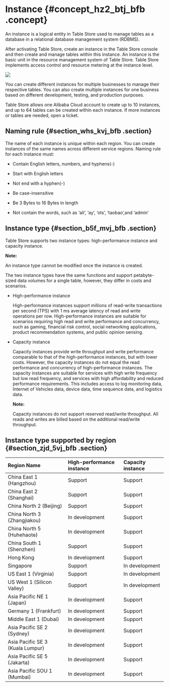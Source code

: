 # Instance {#concept_hz2_btj_bfb .concept}

An instance is a logical entity in Table Store used to manage tables as a database in a relational database management system \(RDBMS\).

After activating Table Store, create an instance in the Table Store console and then create and manage tables within this instance. An instance is the basic unit in the resource management system of Table Store. Table Store implements access control and resource metering at the instance level.

![](http://static-aliyun-doc.oss-cn-hangzhou.aliyuncs.com/assets/img/20250/153957527111543_en-US.jpg)

You can create different instances for multiple businesses to manage their respective tables. You can also create multiple instances for one business based on different development, testing, and production purposes.

Table Store allows one Alibaba Cloud account to create up to 10 instances, and up to 64 tables can be created within each instance. If more instances or tables are needed, open a ticket.

## Naming rule {#section_whs_kvj_bfb .section}

The name of each instance is unique within each region. You can create instances of the same names across different service regions. Naming rule for each instance must:

-   Contain English letters, numbers, and hyphens\(-\)

-   Start with English letters

-   Not end with a hyphen\(-\)

-   Be case-insensitive

-   Be 3 Bytes to 16 Bytes in length

-   Not contain the words, such as ‘ali’, ‘ay’, ‘ots’, ‘taobao’,and ‘admin’


## Instance type {#section_b5f_mvj_bfb .section}

Table Store supports two instance types: high-performance instance and capacity instance.

**Note:** 

An instance type cannot be modified once the instance is created.

The two instance types have the same functions and support petabyte-sized data volumes for a single table, however, they differ in costs and scenarios.

-   High-performance instance

    High-performance instances support millions of read-write transactions per second \(TPS\) with 1 ms average latency of read and write operations per row. High-performance instances are suitable for scenarios requiring high read and write performance and concurrency, such as gaming, financial risk control, social networking applications, product recommendation systems, and public opinion sensing.

-   Capacity instance

    Capacity instances provide write throughput and write performance comparable to that of the high-performance instances, but with lower costs. However, the capacity instances do not equal the read performance and concurrency of high-performance instances. The capacity instances are suitable for services with high write frequency but low read frequency, and services with high affordability and reduced performance requirements. This includes access to log monitoring data, Internet of Vehicles data, device data, time sequence data, and logistics data.

    **Note:** 

    Capacity instances do not support reserved read/write throughput. All reads and writes are billed based on the additional read/write throughput.


## Instance type supported by region {#section_zjd_5vj_bfb .section}

|Region Name|High-performance instance|Capacity instance|
|:----------|:------------------------|:----------------|
|China East 1 \(Hangzhou\)|Support|Support|
|China East 2 \(Shanghai\)|Support|Support|
|China North 2 \(Beijing\)|Support|Support|
|China North 3 \(Zhangjiakou\)|In development|Support|
|China North 5 \(Huhehaote\)|In development|Support|
|China South 1 \(Shenzhen\)|Support|Support|
|Hong Kong|In development|Support|
|Singapore|Support|In development|
|US East 1 \(Virginia\)|Support|In development|
|US West 1 \(Silicon Valley\)|Support|In development|
|Asia Pacific NE 1 \(Japan\)|In development|Support|
|Germany 1 \(Frankfurt\)|In development|Support|
|Middle East 1 \(Dubai\)|In development|Support|
|Asia Pacific SE 2 \(Sydney\)|In development|Support|
|Asia Pacific SE 3 \(Kuala Lumpur\)|In development|Support|
|Asia Pacific SE 5 \(Jakarta\)|In development|Support|
|Asia Pacific SOU 1 \(Mumbai\)|In development|Support|

